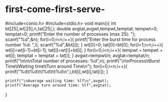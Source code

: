 # first-come-first-serve-
#include<conio.h>
#include<stdio.h>
void main(){
	int bt[25],wt[25],n,tat[25],i;
	double avgtat,avgwt,tempwt,temptat;
	tempwt=0;
	temptat=0;
	printf("Enter the number of processes (max 25): ");
	scanf("%d",&n);
	for(i=0;i<n;i++){
		printf("Enter the burst time for process number %d: ",i);
		scanf("%d",&bt[i]);
	}
	wt[0]=0;
	tat[0]=bt[0];
	for(i=1;i<n;i++){
		wt[i]=wt[i-1]+bt[i-1];
		tat[i]=wt[i]+bt[i];
	}
	for(i=0;i<n;i++){
		tempwt = tempwt + wt[i];
		temptat = temptat + tat[i];
	}
	avgwt=tempwt/n;
	avgtat=temptat/n;
	printf("\n\n\nTotal number of processes: %d",n);
	printf("\n\nProcess\tBurst Time\tWaiting time\tTurn around Time\n");
	for(i=0;i<n;i++){
		printf("%d\t%d\t\t%d\t\t%d\n",i,bt[i],wt[i],tat[i]);
	}
	
	printf("\nAverage waiting time: %lf\n",avgwt);
	printf("Average turn around time: %lf",avgtat);
}
